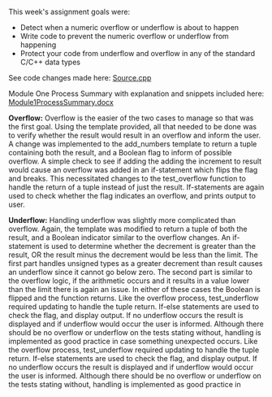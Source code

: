 This week's assignment goals were:
- Detect when a numeric overflow or underflow is about to happen
- Write code to prevent the numeric overflow or underflow from happening
- Protect your code from underflow and overflow in any of the standard C/C++ data types

See code changes made here: [Source.cpp](NumericOverflows/NumericOverflows/Source.cpp)

Module One Process Summary with explanation and snippets included here: [Module1ProcessSummary.docx](Module1ProcessSummary.docx)


**Overflow:** Overflow is the easier of the two cases to manage so that was the first goal. Using the template provided, all that needed to be done was to verify 
whether the result would result in an overflow and inform the user. A change was implemented to the add_numbers template to return a tuple containing both the 
result, and a Boolean flag to inform of possible overflow. A simple check to see if adding the adding the increment to result would cause an overflow was added 
in an if-statement which flips the flag and breaks. This necessitated changes to the test_overflow function to handle the return of a tuple instead of just the 
result. If-statements are again used to check whether the flag indicates an overflow, and prints output to user. 

**Underflow:** Handling underflow was slightly more complicated than overflow. Again, the template was modified to return a tuple of both the result, and a Boolean 
indicator similar to the overflow changes. An if-statement is used to determine whether the decrement is greater than the result, OR the result minus the decrement 
would be less than the limit. The first part handles unsigned types as a greater decrement than result causes an underflow since it cannot go below zero. The second 
part is similar to the overflow logic, if the arithmetic occurs and it results in a value lower than the limit there is again an issue. In either of these cases the 
Boolean is flipped and the function returns. Like the overflow process, test_underflow required updating to handle the tuple return. If-else statements are used to 
check the flag, and display output. If no underflow occurs the result is displayed and if underflow would occur the user is informed. Although there should be no 
overflow or underflow on the tests stating without, handling is implemented as good practice in case something unexpected occurs. Like the overflow process, 
test_underflow required updating to handle the tuple return. If-else statements are used to check the flag, and display output. If no underflow occurs the result is 
displayed and if underflow would occur the user is informed. Although there should be no overflow or underflow on the tests stating without, handling is implemented 
as good practice in 

